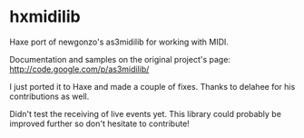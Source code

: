 hxmidilib
=========

Haxe port of newgonzo's as3midilib for working with MIDI.

Documentation and samples on the original project's page: http://code.google.com/p/as3midilib/

I just ported it to Haxe and made a couple of fixes.
Thanks to delahee for his contributions as well.

Didn't test the receiving of live events yet.
This library could probably be improved further so don't hesitate to contribute!
